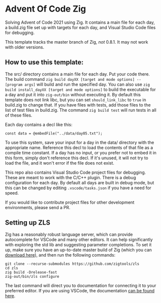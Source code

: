 # Advent Of Code Zig 

Solving Advent of Code 2021 using Zig.  It contains a main file for each day, a build.zig file set up with targets for each day, and Visual Studio Code files for debugging.

This template tracks the master branch of Zig, *not* 0.8.1.  It may not work with older versions.

## How to use this template:

The src/ directory contains a main file for each day.  Put your code there.  The build command `zig build dayXX [target and mode options] -- [program args]` will build and run the specified day.  You can also use `zig build install_dayXX [target and mode options]` to build the executable for a day and put it into `zig-out/bin` without executing it.  By default this template does not link libc, but you can set `should_link_libc` to `true` in build.zig to change that.  If you have files with tests, add those files to the list of test files in build.zig.  The command `zig build test` will run tests in all of these files.

Each day contains a decl like this:
```zig
const data = @embedFile("../data/day05.txt");
```
To use this system, save your input for a day in the data/ directory with the appropriate name.  Reference this decl to load the contents of that file as a compile time constant.  If a day has no input, or you prefer not to embed it in this form, simply don't reference this decl.  If it's unused, it will not try to load the file, and it won't error if the file does not exist.

This repo also contains Visual Studio Code project files for debugging.  These are meant to work with the C/C++ plugin.  There is a debug configuration for each day.  By default all days are built in debug mode, but this can be changed by editing `.vscode/tasks.json` if you have a need for speed.

If you would like to contribute project files for other development environments, please send a PR.

## Setting up ZLS

Zig has a reasonably robust language server, which can provide autocomplete for VSCode and many other editors.  It can help significantly with exploring the std lib and suggesting parameter completions.  To set it up, make sure you have an up-to-date master build of Zig (which you can [download here](https://ziglang.org/download/)), and then run the following commands:

```
git clone --recurse-submodules https://github.com/zigtools/zls
cd zls
zig build -Drelease-fast
zig-out/bin/zls configure
```

The last command will direct you to documentation for connecting it to your preferred editor.  If you are using VSCode, the documentation [can be found here](https://github.com/zigtools/zls/wiki/Installing-for-Visual-Studio-Code).
